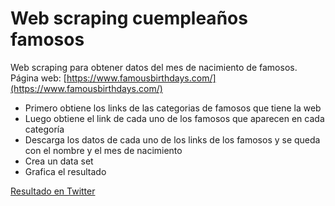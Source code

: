 # Web scraping cuempleaños famosos
Web scraping para obtener datos del mes de nacimiento de famosos.
Página web: [https://www.famousbirthdays.com/](https://www.famousbirthdays.com/)
- Primero obtiene los links de las categorias de famosos que tiene la web
- Luego obtiene el link de cada uno de los famosos que aparecen en cada categoría
- Descarga los datos de cada uno de los links de los famosos y se queda con el nombre y el mes de nacimiento
- Crea un data set
- Grafica el resultado

[Resultado en Twitter](https://twitter.com/_Daniel_Nunez/status/1451866471257321475)
